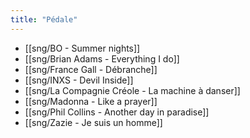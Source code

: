 ```yaml
---
title: "Pédale"
---
```


- [[sng/BO - Summer nights]]
- [[sng/Brian Adams - Everything I do]]
- [[sng/France Gall - Débranche]]
- [[sng/INXS - Devil Inside]]
- [[sng/La Compagnie Créole - La machine à danser]]
- [[sng/Madonna - Like a prayer]]
- [[sng/Phil Collins - Another day in paradise]]
- [[sng/Zazie - Je suis un homme]]


